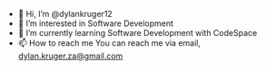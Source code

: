 - 👋 Hi, I’m @dylankruger12
- 👀 I’m interested in Software Development
- 🌱 I’m currently learning Software Development with CodeSpace
- 📫 How to reach me You can reach me via email, dylan.kruger.za@gmail.com


<!---
dylankruger12/dylankruger12 is a ✨ special ✨ repository because its `README.md` (this file) appears on your GitHub profile.
You can click the Preview link to take a look at your changes.
--->
